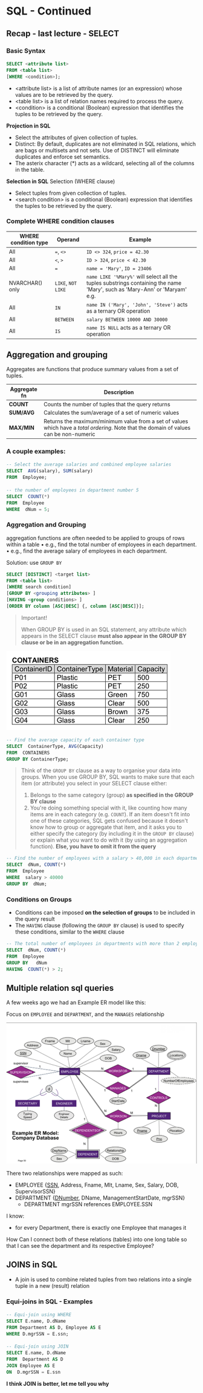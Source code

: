 # SQL - Continued

## Recap - last lecture - SELECT


### Basic Syntax
```SQL
SELECT <attribute list> 
FROM <table list>
[WHERE <condition>];
```
- \<attribute list\> is a list of attribute names (or an expression) whose values are to be retrieved by the query.
- \<table list\> is a list of relation names required to process the query.
- \<condition\> is a conditional (Boolean) expression that identifies the tuples to be retrieved by the query.

**Projection in SQL**
- Select the attributes of given collection of tuples.
- Distinct: By default, duplicates are not eliminated in SQL relations, 
which are bags or multisets and not sets. Use of DISTINCT will 
eliminate duplicates and enforce set semantics.
- The asterix character (*) acts as a wildcard, selecting all of the 
columns in the table.

**Selection in SQL**
Selection (WHERE clause) 
- Select tuples from given collection of tuples.
- \<search condition\> is a conditional (Boolean) expression that identifies the tuples to be retrieved by the query.

### Complete WHERE condition clauses

**WHERE condition type** | **Operand**|  **Example** 
| --- | --- | ---
| All  | ``=``, ``<>`` | ``ID <> 324``, ``price = 42.30``
| All | ``<``, ``>`` | ``ID > 324``, ``price < 42.30``
| All | ``=`` | ``name = 'Mary'``, ``ID = 23406``
| NVARCHAR() only | ``LIKE``, ``NOT LIKE`` | ``name LIKE '%Mary%'`` will select all the tuples substrings containing the name 'Mary', such as 'Mary-Ann' or 'Maryam' e.g.
| All | ``IN`` | ``name IN ('Mary', 'John', 'Steve')`` acts as a ternary OR operation
| All | ``BETWEEN`` | ``salary BETWEEN 10000 AND 30000``
| All | ``IS`` | ``name IS NULL`` acts as a ternary OR operation


## Aggregation and grouping

Aggregates are functions that produce summary values from a set of tuples.

**Aggregate fn** | **Description**
| --- | ---
| **COUNT** |  Counts the number of tuples that the query returns
| **SUM/AVG** | Calculates the sum/average of a set of numeric values
| **MAX/MIN** | Returns the maximum/minimum value from a set of values which have a *total ordering*. Note that the domain of values can be non-numeric

### A couple examples:

```SQL
-- Select the average salaries and combined employee salaries
SELECT  AVG(salary), SUM(salary)
FROM  Employee;

-- the number of employees in department number 5
SELECT  COUNT(*)
FROM  Employee
WHERE  dNum = 5;
```

### Aggregation and Grouping
 aggregation functions are often needed to be applied to 
groups of rows within a table
• e.g., find the total number of employees in each department.
• e.g., find the average salary of employees in each department.

Solution: use ``GROUP BY``

```SQL
SELECT [DISTINCT] <target list>
FROM <table list> 
[WHERE search condition]
[GROUP BY <grouping attributes> ]
[HAVING <group conditions> ]
[ORDER BY column [ASC|DESC] {, column [ASC|DESC]}];
```

> Important!
> 
> When GROUP BY is used in an SQL statement, any attribute which appears in the SELECT clause **must also appear in the GROUP BY clause or be in an aggregation function.**

![alt text](assets\IMG66.PNG)

```SQL
-- Find the average capacity of each container type
SELECT  ContainerType, AVG(Capacity)
FROM  CONTAINERS
GROUP BY ContainerType;
```

> Think of the ``GROUP BY`` clause as a way to organise your data into groups. When you use GROUP BY, SQL wants to make sure that each item (or attribute) you select in your SELECT clause either:
>
> 1. Belongs to the same category (group) **as specified in the GROUP BY clause**
> 2. You're doing something special with it, like counting how many items are in each category (e.g. ``COUNT``).
> If an item doesn't fit into one of these categories, SQL gets confused because it doesn't know how to group or aggregate that item, and it asks you to either specify the category (by including it in the ``GROUP BY`` clause) or explain what you want to do with it (by using an aggregation function). **Else, you have to omit it from the query**



```SQL
-- Find the number of employees with a salary > 40,000 in each department
SELECT  dNum, COUNT(*)
FROM  Employee
WHERE  salary > 40000
GROUP BY  dNum;
```

### Conditions on Groups
- Conditions can be imposed **on the selection of groups** to be included in 
the query result
- The ``HAVING`` clause (following the ``GROUP BY`` clause) is used to 
specify these conditions, similar to the ``WHERE`` clause

```SQL
-- The total number of employees in departments with more than 2 employees
SELECT  dNum, COUNT(*)
FROM  Employee
GROUP BY   dNum
HAVING  COUNT(*) > 2;
```

## Multiple relation sql queries

A few weeks ago we had an Example ER model like this:

Focus on ``EMPLOYEE`` and ``DEPARTMENT``, and the ``MANAGES`` relationship


![alt text](assets\IMG67.PNG)

There two relationships were mapped as such:


- EMPLOYEE {<u>SSN</u>, Address, Fname, MIt, Lname, Sex, Salary, DOB, SupervisorSSN}
- DEPARTMENT {<u>DNumber</u>, DName, ManagementStartDate, mgrSSN}
  - DEPARTMENT mgrSSN references EMPLOYEE.SSN

I know:
  - for every Department, there is exactly one Employee that manages it

How Can I connect both of these relations (tables) into one long table so that I can see the department and its respective Employee?

## JOINS in SQL
- A join is used to combine related tuples from two relations into a single tuple in a new (result) relation


### Equi-joins in SQL - Examples

```SQL
-- Equi-join using WHERE
SELECT E.name, D.dName
FROM Department AS D, Employee AS E
WHERE D.mgrSSN = E.ssn;

-- Equi-join using JOIN
SELECT E.name, D.dName
FROM  Department AS D
JOIN Employee AS E
ON  D.mgrSSN = E.ssn
```

**I think JOIN is better, let me tell you why**

